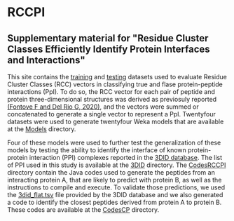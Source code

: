 # RCCPI
<h2>Supplementary material for "Residue Cluster Classes Efficiently Identify Protein Interfaces and Interactions"</h2>

This site contains the <a href="https://github.com/gdelrioifc/RCCPI/tree/main/Train">training</a> and <a href="https://github.com/gdelrioifc/RCCPI/tree/main/Test">testing</a> datasets used to evaluate Residue Cluster Classes (RCC) vectors in classifying true and flase protein-peptide interactions (PpI). To do so, the RCC vector for each pair of peptide and protein three-dimensional structures was derived as previosuly reported <a href="https://pubmed.ncbi.nlm.nih.gov/33286246/">(Fontove F and Del Rio G, 2020)</a>, and the vectors were summed or concatenated to generate a single vector to represent a PpI. Twentyfour datasets were used to generate twentyfour Weka models that are available at the <a href="https://github.com/gdelrioifc/RCCPI/tree/main/Models">Models</a> directory.

Four of these models were used to further test the generalization of these models by testing the ability to identify the interface of known protein-protein interaction (PPI) complexes reported in the <a href="https://3did.irbbarcelona.org/">3DID database</a>. The list of PPI used in this study is available at the <a href="https://github.com/gdelrioifc/RCCPI/tree/main/3DID">3DID</a> directory. The <a href="https://github.com/gdelrioifc/RCCPI/tree/main/CodesRCCPI">CodesRCCPI</a> directory contain the Java codes used to generate the peptides from an interacting protein A, that are likely to predict with protein B, as well as the instructions to compile and execute. To validate those predictions, we used the <a href="https://3did.irbbarcelona.org/download.php">3did_flat.tsv</a> file provided by the 3DID database and we also generated a code to identify the closest peptides derived from protein A to protein B. These codes are available at the <a href="https://github.com/gdelrioifc/RCCPI/tree/main/CodesCP">CodesCP</a> directory.

